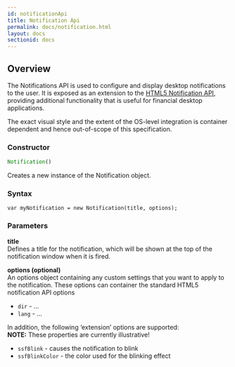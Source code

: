 ```yaml
---
id: notificationApi
title: Notification Api
permalink: docs/notification.html
layout: docs
sectionid: docs
---
```


## Overview
The Notifications API is used to configure and display desktop notifications to the user. It is exposed as an extension to the [HTML5 Notification API](https://developer.mozilla.org/en/docs/Web/API/notification), providing additional functionality that is useful for financial desktop applications.

The exact visual style and the extent of the OS-level integration is container dependent and hence out-of-scope of this specification.

### Constructor

```javascript
Notification()
```

Creates a new instance of the Notification object.

### Syntax

```
var myNotification = new Notification(title, options);
```

### Parameters

**title**  
Defines a title for the notification, which will be shown at the top of the notification window when it is fired.

**options (optional)**  
An options object containing any custom settings that you want to apply to the notification. These options can container the standard HTML5 notification API options
* `dir` - ...
* `lang` - ...

In addition, the following ‘extension’ options are supported:  
**NOTE:** These properties are currently illustrative!

* `ssfBlink` - causes the notification to blink
* `ssfBlinkColor` - the color used for the blinking effect
